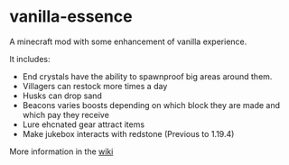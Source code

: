 # vanilla-essence
A minecraft mod with some enhancement of vanilla experience.

It includes:
 - End crystals have the ability to spawnproof big areas around them.
 - Villagers can restock more times a day
 - Husks can drop sand
 - Beacons varies boosts depending on which block they are made and which pay they receive
 - Lure ehcnated gear attract items
 - Make jukebox interacts with redstone (Previous to 1.19.4)

More information in the [wiki](https://github.com/John-Development/vanilla-essence/wiki)
